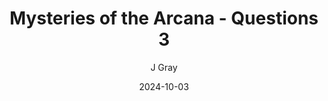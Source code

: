 ---
title: 'Mysteries of the Arcana - Questions 3'
alt: 'Questions'
date: '2024-10-03'
author: 'J Gray'
artist: 'Gennifer'
---
